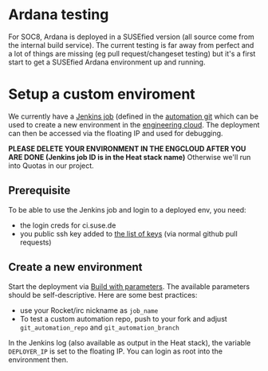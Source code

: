 # Ardana testing

For SOC8, Ardana is deployed in a SUSEfied version (all source come from
the internal build service).
The current testing is far away from perfect and a lot of things are missing
(eg pull request/changeset testing) but it's a first start to get a SUSEfied
Ardana environment up and running.

# Setup a custom enviroment
We currently have a [Jenkins job](https://ci.suse.de/job/ardana-job/) (defined
in the [automation git](https://github.com/SUSE-Cloud/automation/blob/master/jenkins/ci.suse.de/ardana-job.yaml)
which can be used to create a new environment in the [engineering cloud](https://engcloud.prv.suse.net/).
The deployment can then be accessed via the floating IP and used for debugging.

**PLEASE DELETE YOUR ENVIRONMENT IN THE ENGCLOUD AFTER YOU ARE DONE (Jenkins job ID is in the Heat stack name)**
Otherwise we'll run into Quotas in our project.

## Prerequisite
To be able to use the Jenkins job and login to a deployed env, you need:

 * the login creds for ci.suse.de
 * you public ssh key added to [the list of keys](https://github.com/SUSE-Cloud/automation/blob/master/scripts/jenkins/ardana/ansible/ssh-keys.yml) (via normal github pull requests)

## Create a new environment
Start the deployment via [Build with parameters](https://github.com/SUSE-Cloud/automation/blob/master/scripts/jenkins/ardana/ansible/ssh-keys.yml). The available parameters should be self-descriptive. Here are some best practices:

 * use your Rocket/irc nickname as ```job_name```
 * To test a custom automation repo, push to your fork and adjust ```git_automation_repo``` and ```git_automation_branch```

In the Jenkins log (also available as output in the Heat stack), the variable
```DEPLOYER_IP``` is set to the floating IP. You can login as root into the
environment then.
